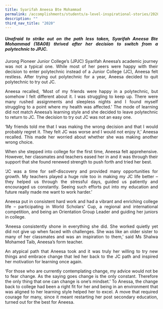 ```yaml
---
title: Syarifah Aneesa Bte Mohammad
permalink: /accomplishments/students/a-level-inspirational-stories/2020/syarifah/
description: ""
third_nav_title: "2020"
---
```

<div align=justify>
<h5><strong>Unafraid to strike out on the path less taken, Syarifah Aneesa Bte Mohammad (18A08) thrived after her decision to switch from a polytechnic to JPJC.</strong></h5>

<p>
Jurong Pioneer Junior College’s (JPJC) Syarifah Aneesa’s academic journey was not a typical one. While most of her peers were happy with their decision to enter polytechnic instead of a Junior College (JC), Aneesa felt restless. After trying out polytechnic for a year, Aneesa decided to quit polytechnic to try out JC.</p>

<p>
Aneesa recalled, ‘Most of my friends were happy in a polytechnic, but somehow I felt different about it. I was struggling to keep up. There were many rushed assignments and sleepless nights and I found myself struggling to a point where my health was affected.’ The mode of learning did not match Aneesa’s learning style and she decided to leave polytechnic to return to JC.
The decision to try out JC was not an easy one.</p>

<p>
‘My friends told me that I was making the wrong decision and that I would probably regret it. They felt JC was worse and I would not enjoy it,’ Aneesa recalled. This made her worried about whether she was making another wrong choice.</p>

<p>
When she stepped into college for the first time, Aneesa felt apprehensive. However, her classmates and teachers eased her in and it was through their support that she found renewed strength to push forth and tried her best.</p>

<p>
‘JC was a time for self-discovery and provided many opportunities for growth. My teachers played a huge role too in making my JC life better – they helped us through the stressful days, guided us patiently and encouraged us constantly. Seeing such efforts put into my education and future really made me want to work harder.’</p>

<p>
Aneesa put in consistent hard work and had a vibrant and enriching college life – participating in World Scholars’ Cup, a regional and international competition, and being an Orientation Group Leader and guiding her juniors in college.</p>

<p>
‘Aneesa consistently shone in everything she did. She worked quietly yet did not give up when faced with challenges. She was like an older sister to many of her classmates and was an inspiration to them,’ said Ms Shalwa Mohamed Taib, Aneesa’s form teacher.</p>

<p>
An atypical path that Aneesa took and it was truly her willing to try new things and embrace change that led her back to the JC path and inspired her motivation for learning once again.</p>

<p>
‘For those who are currently contemplating change, my advice would not be to fear change. As the saying goes change is the only constant. Therefore the only thing that one can change is one’s mindset.’ To Anessa, the change back to college had been a right fit for her and being in an environment that was aligned to her learning style helped her to excel. A move that required courage for many, since it meant restarting her post secondary education, turned out for the best for Aneesa.<p>